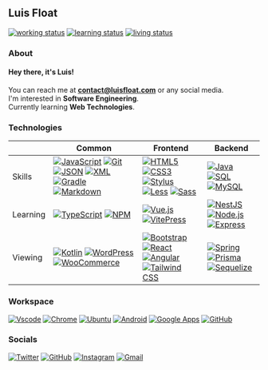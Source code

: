 ## Luis Float
<a href="https://github.com/luisfloat"><img src="https://img.shields.io/badge/working-freelancing; open to work-005c99?style=flat&logo=" alt="working status"></a> <a href="https://github.com/luisfloat"><img src="https://img.shields.io/badge/learning-autodidactically-005c99?style=flat&logo=" alt="learning status"></a> <a href="https://www.google.com/maps/place/State+of+Santa+Catarina"><img src="https://img.shields.io/badge/living-Brazil, SC-005c99?style=flat&logo=" alt="living status"></a> 
### About
#### Hey there, it's Luis!
You can reach me at **contact@luisfloat.com** or any social media.<br> I'm interested in **Software Engineering**.<br> Currently learning **Web Technologies**.
### Technologies
|  | Common | Frontend | Backend
|-|-|-|-|
| Skills | <a href="https://javascript.com"><img src="https://img.shields.io/badge/-JavaScript-333333?style=flat&logo=javascript" alt="JavaScript"></a> <a href="https://git-scm.com/"><img src="https://img.shields.io/badge/-Git-333333?style=flat&logo=git" alt="Git"></a> <a href="https://www.json.org/"><img src="https://img.shields.io/badge/-JSON-333333?style=flat&logo=json" alt="JSON"></a> <a href="https://www.w3.org/TR/REC-xml/"><img src="https://img.shields.io/badge/-XML-333333?style=flat&logo=w3c" alt="XML"></a> <a href="https://gradle.org/"><img src="https://img.shields.io/badge/-Gradle-333333?style=flat&logo=gradle" alt="Gradle"></a> <a href="https://daringfireball.net/projects/markdown/"><img src="https://img.shields.io/badge/-Markdown-333333?style=flat&logo=markdown" alt="Markdown"></a>  | <a href="https://html.spec.whatwg.org/"><img src="https://img.shields.io/badge/-HTML5-333333?style=flat&logo=html5" alt="HTML5"></a> <a href="https://www.w3.org/Style/CSS/Overview.en.html"><img src="https://img.shields.io/badge/-CSS3-333333?style=flat&logo=css3" alt="CSS3"></a> <a href="https://stylus-lang.com/"><img src="https://img.shields.io/badge/-Stylus-333333?style=flat&logo=stylus" alt="Stylus"></a> <a href="https://lesscss.org/"><img src="https://img.shields.io/badge/-Less-333333?style=flat&logo=less" alt="Less"></a> <a href="https://sass-lang.com/"><img src="https://img.shields.io/badge/-Sass-333333?style=flat&logo=sass" alt="Sass"></a>  | <a href="https://www.java.com/"><img src="https://img.shields.io/badge/-Java-333333?style=flat&logo=oracle" alt="Java"></a> <a href="https://www.iso.org/standard/63555.html"><img src="https://img.shields.io/badge/-SQL-333333?style=flat&logo=microsoftsqlserver" alt="SQL"></a> <a href="https://mysql.com/"><img src="https://img.shields.io/badge/-MySQL-333333?style=flat&logo=mysql" alt="MySQL"></a> 
| Learning | <a href="https://www.typescriptlang.org/"><img src="https://img.shields.io/badge/-TypeScript-333333?style=flat&logo=typescript" alt="TypeScript"></a> <a href="https://www.npmjs.com/"><img src="https://img.shields.io/badge/-NPM-333333?style=flat&logo=npm" alt="NPM"></a>  | <a href="https://vuejs.org/"><img src="https://img.shields.io/badge/-Vue.js-333333?style=flat&logo=vue.js" alt="Vue.js"></a> <a href="https://vitepress.vuejs.org/"><img src="https://img.shields.io/badge/-VitePress-333333?style=flat&logo=vue.js" alt="VitePress"></a>  | <a href="https://nestjs.com/"><img src="https://img.shields.io/badge/-NestJS-333333?style=flat&logo=nestjs" alt="NestJS"></a> <a href="https://nodejs.org/en/"><img src="https://img.shields.io/badge/-Node.js-333333?style=flat&logo=nodedotjs" alt="Node.js"></a> <a href="https://expressjs.com/"><img src="https://img.shields.io/badge/-Express-333333?style=flat&logo=express" alt="Express"></a> 
| Viewing | <a href="https://www.jetbrains.com/opensource/kotlin/"><img src="https://img.shields.io/badge/-Kotlin-333333?style=flat&logo=kotlin" alt="Kotlin"></a> <a href="https://wordpress.com/"><img src="https://img.shields.io/badge/-WordPress-333333?style=flat&logo=wordpress" alt="WordPress"></a> <a href="https://woocommerce.com/"><img src="https://img.shields.io/badge/-WooCommerce-333333?style=flat&logo=woocommerce" alt="WooCommerce"></a>  | <a href="https://getbootstrap.com/"><img src="https://img.shields.io/badge/-Bootstrap-333333?style=flat&logo=bootstrap" alt="Bootstrap"></a> <a href="https://reactjs.org/"><img src="https://img.shields.io/badge/-React-333333?style=flat&logo=react" alt="React"></a> <a href="https://angular.io"><img src="https://img.shields.io/badge/-Angular-333333?style=flat&logo=angular" alt="Angular"></a> <a href="https://tailwindcss.com/"><img src="https://img.shields.io/badge/-Tailwind CSS-333333?style=flat&logo=tailwindcss" alt="Tailwind CSS"></a>  | <a href="https://spring.io/"><img src="https://img.shields.io/badge/-Spring-333333?style=flat&logo=spring" alt="Spring"></a> <a href="https://www.prisma.io/"><img src="https://img.shields.io/badge/-Prisma-333333?style=flat&logo=prisma" alt="Prisma"></a> <a href="https://sequelize.org/"><img src="https://img.shields.io/badge/-Sequelize-333333?style=flat&logo=sequelize" alt="Sequelize"></a> 
### Workspace
<a href="https://code.visualstudio.com/"><img src="https://img.shields.io/badge/-Visual Studio Code-333333?style=flat&logo=visualstudio" alt="Vscode"></a> <a href="https://google.com/chrome"><img src="https://img.shields.io/badge/-Chrome-333333?style=flat&logo=googlechrome" alt="Chrome"></a> <a href="https://ubuntu.com"><img src="https://img.shields.io/badge/-Ubuntu-333333?style=flat&logo=ubuntu" alt="Ubuntu"></a> <a href="https://android.com"><img src="https://img.shields.io/badge/-Android-333333?style=flat&logo=android" alt="Android"></a> <a href="https://apps.google.com"><img src="https://img.shields.io/badge/-Google Apps-333333?style=flat&logo=google" alt="Google Apps"></a> <a href="https://github.com"><img src="https://img.shields.io/badge/-GitHub-333333?style=flat&logo=github" alt="GitHub"></a> 
### Socials
<a href="https://twitter.com/luisfloat"><img src="https://img.shields.io/badge/-Twitter-333333?style=flat&logo=twitter" alt="Twitter"></a> <a href="https://github.com/luisfloat"><img src="https://img.shields.io/badge/-GitHub-333333?style=flat&logo=github" alt="GitHub"></a> <a href="https://instagram.com/luisfloat"><img src="https://img.shields.io/badge/-Instagram-333333?style=flat&logo=instagram" alt="Instagram"></a> <a href="mailto:contact@luisfloat.com"><img src="https://img.shields.io/badge/-Gmail-333333?style=flat&logo=gmail" alt="Gmail"></a> 
